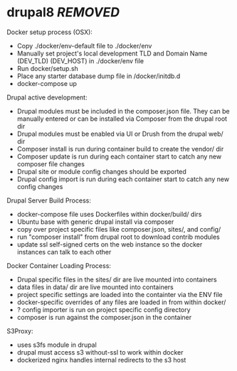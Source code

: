 # drupal8 ***REMOVED***

Docker setup process (OSX):
* Copy ./docker/env-default file to ./docker/env
* Manually set project's local development TLD and Domain Name (DEV_TLD) (DEV_HOST) in ./docker/env file
* Run docker/setup.sh
* Place any starter database dump file in /docker/initdb.d
* docker-compose up

Drupal active development:
* Drupal modules must be included in the composer.json file. They can be manually entered or can be installed via Composer from the drupal root dir
* Drupal modules must be enabled via UI or Drush from the drupal web/ dir
* Composer install is run during container build to create the vendor/ dir
* Composer update is run during each container start to catch any new composer file changes
* Drupal site or module config changes should be exported
* Drupal config import is run during each container start to catch any new config changes

Drupal Server Build Process:
* docker-compose file uses Dockerfiles within docker/build/ dirs
* Ubuntu base with generic drupal install via composer
* copy over project specific files like composer.json, sites/, and config/
* run "composer install" from drupal root to download contrib modules
* update ssl self-signed certs on the web instance so the docker instances can talk to each other

Docker Container Loading Process:
* Drupal specific files in the sites/ dir are live mounted into containers
* data files in data/ dir are live mounted into containers
* project specific settings are loaded into the containter via the ENV file
* docker-specific overrides of any files are loaded in from within docker/
* ? config importer is run on project specific config directory
* composer is run against the composer.json in the container

S3Proxy:
* uses s3fs module in drupal
* drupal must access s3 without-ssl to work within docker
* dockerized nginx handles internal redirects to the s3 host

